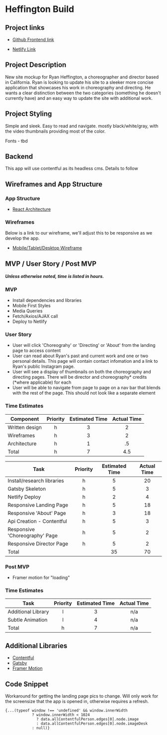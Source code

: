 # Heffington Build

## Project links

- [Github Frontend link](https://github.com/kilahsw/Heffington)

- [Netlify Link](https://heffington.netlify.app/)

## Project Description

New site mockup for Ryan Heffington, a choreographer and director based in California. Ryan is looking to update his site to a sleeker more concise application that showcases his work in choreography and directing. He wants a clear distinction between the two categories (something he doesn't currently have) and an easy way to update the site with additional work.

## Project Styling

Simple and sleek. Easy to read and navigate. mostly black/white/gray, with the video thumbnails providing most of the color.

Fonts - tbd

## Backend

This app will use contentful as its headless cms. Details to follow

## Wireframes and App Structure

### App Structure

- [React Architecture](https://docs.google.com/drawings/d/1K75zghGynQX5OM7mOXCzGqm9y4y0Ebru2bbdDTB8EqY/edit?usp=sharing)

### Wireframes

Below is a link to our wireframe, we'll adjust this to be responsive as we develop the app.

- [Mobile/Tablet/Desktop Wireframe](https://www.figma.com/file/uRWlZmceXKUMqw5nC9ztwR/Heffington?node-id=0%3A1)

## MVP / User Story / Post MVP

##### Unless otherwise noted, time is listed in hours.

### MVP

- Install dependencies and libraries
- Mobile First Styles
- Media Queries
- Fetch/Axios/AJAX call
- Deploy to Netlify

### User Story

- User will click 'Choreograhy' or 'Directing' or 'About' from the landing page to access content
- User can read about Ryan's past and current work and one or two personal details. This page will contain contact infomation and a link to Ryan's public Instagram page.
- User will see a display of thumbnails on both the choreography and directing pages. There will be director and choreography* credits (*where applicable) for each
- User will be able to navigate from page to page on a nav bar that blends with the rest of the page. This should not look like a separate element

### Time Estimates

| Component      | Priority | Estimated Time | Actual Time |
| -------------- | :------: | :------------: | :---------: |
| Written design |    h     |       3        |      2      |
| Wireframes     |    h     |       3        |      2      |
| Architecture   |    h     |       1        |     .5      |
| Total          |    h     |       7        |     4.5     |

| Task                           | Priority | Estimated Time | Actual Time |
| ------------------------------ | :------: | :------------: | :---------: |
| Install/research libraries     |    h     |       5        |     20      |
| Gatsby Skeleton                |    h     |       5        |      3      |
| Netlify Deploy                 |    h     |       2        |      4      |
| Responsive Landing Page        |    h     |       5        |     18      |
| Responsive 'About' Page        |    h     |       3        |     18      |
| Api Creation - Contentful      |    h     |       5        |      3      |
| Responsive 'Choreography' Page |    h     |       5        |      2      |
| Responsive Director Page       |    h     |       5        |      2      |
| Total                          |          |       35       |     70      |

### Post MVP

- Framer motion for "loading"

### Time Estimates

| Task               | Priority | Estimated Time | Actual Time |
| ------------------ | :------: | :------------: | :---------: |
| Additional Library |    l     |       3        |     n/a     |
| Subtle Animation   |    l     |       4        |     n/a     |
| Total              |    h     |       7        |     n/a     |

## Additional Libraries

- [Contentful](https://www.contentful.com/get-started/)
- [Gatsby](https://www.gatsbyjs.com/)
- [Framer Motion](https://www.framer.com/motion/)

## Code Snippet

Workaround for getting the landing page pics to change. Will only work for the screensize that the app is opened in, otherwise requires a refresh.
```
{...(typeof window !== 'undefined' && window.innerWidth
            ? window.innerWidth < 1024
              ? data.allContentfulPerson.edges[0].node.image
              : data.allContentfulPerson.edges[0].node.imageDesk
            : null)}

```
